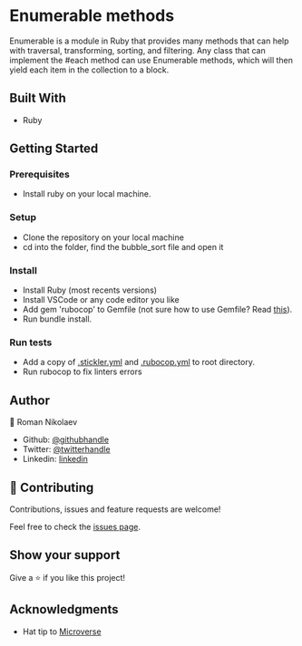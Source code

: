 # Enumerable methods
Enumerable is a module in Ruby that provides many methods that can help with traversal, transforming, sorting, and filtering. Any class that can implement the #each method can use Enumerable methods, which will then yield each item in the collection to a block.

## Built With

- Ruby

## Getting Started

### Prerequisites

- Install ruby on your local machine.

### Setup

- Clone the repository on your local machine
- cd into the folder, find the bubble_sort file and open it

### Install

- Install Ruby (most recents versions)
- Install VSCode or any code editor you like
- Add gem 'rubocop' to Gemfile (not sure how to use Gemfile? Read <a href="https://bundler.io/v1.15/guides/bundler_setup.html">this</a>).
- Run bundle install.

### Run tests

- Add a copy of <a href="https://github.com/microverseinc/linters-config/blob/master/ruby/.stickler.yml">.stickler.yml</a> and <a href="https://github.com/microverseinc/linters-config/blob/master/ruby/.rubocop.yml">.rubocop.yml</a> to root directory.
- Run rubocop to fix linters errors


## Author

👤 Roman Nikolaev

- Github: [@githubhandle](https://github.com/vzdrizhni)
- Twitter: [@twitterhandle](https://twitter.com/twitterhandle)
- Linkedin: [linkedin](https://twitter.com/metabruta)

## 🤝 Contributing

Contributions, issues and feature requests are welcome!

Feel free to check the [issues page]().

## Show your support

Give a ⭐️ if you like this project!

## Acknowledgments

- Hat tip to <a href="https://microverse.org/">Microverse</a>



